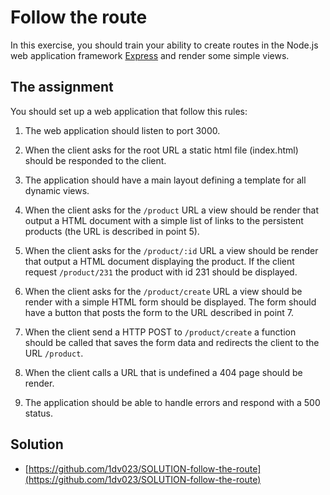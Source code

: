 # Follow the route

In this exercise, you should train your ability to create routes in the Node.js web application framework [Express](https://expressjs.com/) and render some simple views.

## The assignment

You should set up a web application that follow this rules:

1. The web application should listen to port 3000.

2. When the client asks for the root URL a static html file (index.html) should be responded to the client.

3. The application should have a main layout defining a template for all dynamic views.

4. When the client asks for the `/product` URL a view should be render that output a HTML document with a simple list of links to the persistent products (the URL is described in point 5).

5. When the client asks for the `/product/:id` URL a view should be render that output a HTML document displaying the product. If the client request `/product/231` the product with id 231 should be displayed.

6. When the client asks for the `/product/create` URL a view should be render with a simple HTML form should be displayed. The form should have a button that posts the form to the URL described in point 7.

7. When the client send a HTTP POST to `/product/create` a function should be called that saves the form data and redirects the client to the URL `/product`.

8. When the client calls a URL that is undefined a 404 page should be render.

9. The application should be able to handle errors and respond with a 500 status.

## Solution

- [https://github.com/1dv023/SOLUTION-follow-the-route](https://github.com/1dv023/SOLUTION-follow-the-route)
